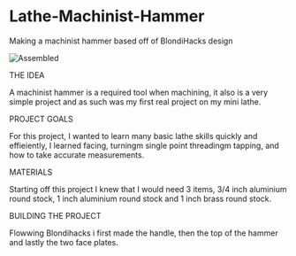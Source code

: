 # Lathe-Machinist-Hammer
Making a machinist hammer based off of BlondiHacks design

![Assembled](https://user-images.githubusercontent.com/36164850/129427867-c6c90e94-dff7-4bea-84b7-b77bdf11c945.jpeg)


THE IDEA

A machinist hammer is a required tool when machining, it also is a very simple project and as such was my first real project on my mini lathe.

PROJECT GOALS

For this project, I wanted to learn many basic lathe skills quickly and effieiently, I learned facing, turningm single point threadingm tapping, and how to take accurate measurements.

MATERIALS

Starting off this project I knew that I would need 3 items, 3/4 inch aluminium round stock, 1 inch aluminium round stock and 1 inch brass round stock.


BUILDING THE PROJECT

Flowwing Blondihacks i first made the handle, then the top of the hammer and lastly the two face plates. 
